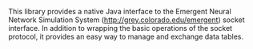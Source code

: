 This library provides a native Java interface to the Emergent Neural Network Simulation System (http://grey.colorado.edu/emergent) socket interface.  In addition to wrapping the basic operations of the socket protocol, it provides an easy way to manage and exchange data tables.